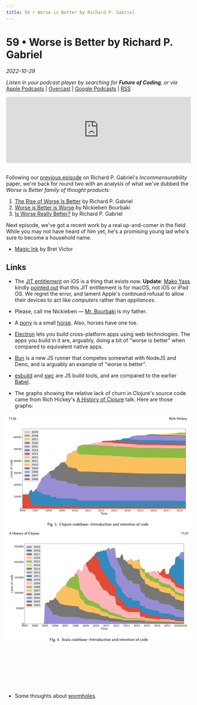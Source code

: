 ```yaml
---
title: 59 • Worse is Better by Richard P. Gabriel
---
```


# 59 • Worse is Better by Richard P. Gabriel

_2022-10-29_

_Listen in your podcast player by searching for **Future of Coding**, or via_ [Apple Podcasts](https://podcasts.apple.com/podcast/future-of-coding/id1265527976) \| [Overcast](https://overcast.fm/itunes1265527976) \| [Google Podcasts](https://podcasts.google.com/?feed=aHR0cHM6Ly93d3cub21ueWNvbnRlbnQuY29tL2QvcGxheWxpc3QvYzQxNTdlNjAtYzdmOC00NzBkLWIxM2YtYTdiMzAwNDBkZjczLzU2NGY0OTNmLWFmMzItNGM0OC04NjJmLWE3YjMwMGU0ZGY0OS9hYzMxNzg1Mi04ODA3LTQ0YjgtOGVmZi1hN2IzMDBlNGRmNTIvcG9kY2FzdC5yc3M) \| [RSS](https://omny.fm/shows/future-of-coding/playlists/podcast.rss)

<iframe src="https://omny.fm/shows/future-of-coding/worse-is-better-by-richard-p-gabriel/embed" width="100%" height="180" frameborder="0" style="margin-bottom: 1em"></iframe>

Following our [previous episode](/episodes/058) on Richard P. Gabriel's *Incommensurability* paper, we're back for round two with an analysis of what we've dubbed the _Worse is Better family of thought products:_

1. [The Rise of Worse Is Better](https://dreamsongs.com/RiseOfWorseIsBetter.html) by Richard P. Gabriel
2. [Worse is Better is Worse](https://www.dreamsongs.com/Files/worse-is-worse.pdf) by Nickieben Bourbaki
3. [Is Worse Really Better?](https://www.dreamsongs.com/Files/IsWorseReallyBetter.pdf) by Richard P. Gabriel

Next episode, we've got a recent work by a real up-and-comer in the field. While you may not have heard of him yet, he's a promising young lad who's sure to become a household name.

* [Magic Ink](http://worrydream.com/MagicInk/) by Bret Victor

## Links

* The [JIT entitlement](https://developer.apple.com/documentation/bundleresources/entitlements/com_apple_security_cs_allow-jit) on iOS is a thing that exists now. **Update**: [Mako Yass](http://makopool.com) kindly [pointed out](https://linen.futureofcoding.org/t/4787501/the-recent-interview-on-worse-is-better-mentioned-that-ios-r) that this JIT entitlement is for macOS, not iOS or iPad OS. We regret the error, and lament Apple's continued refusal to allow their devices to act like _computers_ rather than _appliances_.

* Please, call me Nickieben — [Mr. Bourbaki](https://en.wikipedia.org/wiki/Nicolas_Bourbaki) is my father.

* A [pony](https://en.wikipedia.org/wiki/Pony) is a small [horse](https://en.wikipedia.org/wiki/Horse). Also, horses have one toe.

* [Electron](https://www.electronjs.org) lets you build cross-platform apps using web technologies. The apps you build in it are, arguably, doing a bit of "worse is better" when compared to equivalent native apps.

* [Bun](https://bun.sh) is a new JS runner that competes somewhat with NodeJS and Deno, and is arguably an example of "worse is better".

* [esbuild](https://esbuild.github.io) and [swc](https://swc.rs) are JS build tools, and are compared to the earlier [Babel](https://babeljs.io).

* The graphs showing the relative lack of churn in Clojure's source code came from Rich Hickey's [A History of Clojure](https://www.youtube.com/watch?v=nD-QHbRWcoM) talk. Here are those graphs:

![A graph of Clojure's relatively stable code evolution](/episodes/059/hickey-clojure.png)
![A graph of Scala's relatively chaotic code evolution](/episodes/059/hickey-scala.png)

<br>
<br>
<br>
<br>
<br>
<br>

* Some thoughts about [wormholes](https://ivanish.ca/wormhole).

<br>
<br>
<br>
